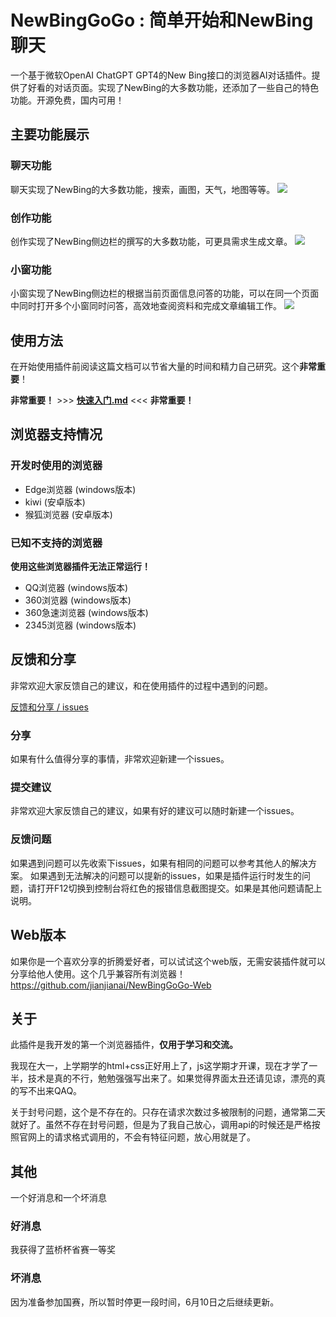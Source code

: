 
# NewBingGoGo : 简单开始和NewBing聊天
一个基于微软OpenAI ChatGPT GPT4的New Bing接口的浏览器AI对话插件。提供了好看的对话页面。实现了NewBing的大多数功能，还添加了一些自己的特色功能。开源免费，国内可用！

## 主要功能展示
### 聊天功能
聊天实现了NewBing的大多数功能，搜索，画图，天气，地图等等。
![](https://gitee.com/jja8/NewBingGoGo.wikis/raw/master/images/1.png)

### 创作功能
创作实现了NewBing侧边栏的撰写的大多数功能，可更具需求生成文章。
![](https://gitee.com/jja8/NewBingGoGo.wikis/raw/master/images/1.2.png)

### 小窗功能
小窗实现了NewBing侧边栏的根据当前页面信息问答的功能，可以在同一个页面中同时打开多个小窗同时问答，高效地查阅资料和完成文章编辑工作。
![](https://gitee.com/jja8/NewBingGoGo.wikis/raw/master/images/1.1.png)



## 使用方法
在开始使用插件前阅读这篇文档可以节省大量的时间和精力自己研究。这个**非常重要**！

**非常重要！** >>> **[快速入门.md](https://gitee.com/jja8/NewBingGoGo.wikis/blob/master/%E5%BF%AB%E9%80%9F%E5%85%A5%E9%97%A8.md)** <<<  **非常重要！**


## 浏览器支持情况
### 开发时使用的浏览器
- Edge浏览器 (windows版本)
- kiwi (安卓版本)
- 猴狐浏览器 (安卓版本)
### 已知不支持的浏览器
**使用这些浏览器插件无法正常运行！**
- QQ浏览器 (windows版本) 
- 360浏览器 (windows版本)
- 360急速浏览器 (windows版本)
- 2345浏览器 (windows版本)


## 反馈和分享
非常欢迎大家反馈自己的建议，和在使用插件的过程中遇到的问题。

[反馈和分享 / issues](https://gitee.com/jja8/NewBingGoGo/issues)

### 分享
如果有什么值得分享的事情，非常欢迎新建一个issues。

### 提交建议
非常欢迎大家反馈自己的建议，如果有好的建议可以随时新建一个issues。

### 反馈问题
如果遇到问题可以先收索下issues，如果有相同的问题可以参考其他人的解决方案。
如果遇到无法解决的问题可以提新的issues，如果是插件运行时发生的问题，请打开F12切换到控制台将红色的报错信息截图提交。如果是其他问题请配上说明。


## Web版本
如果你是一个喜欢分享的折腾爱好者，可以试试这个web版，无需安装插件就可以分享给他人使用。这个几乎兼容所有浏览器！
<https://github.com/jianjianai/NewBingGoGo-Web>

## 关于

此插件是我开发的第一个浏览器插件，**仅用于学习和交流。**

我现在大一，上学期学的html+css正好用上了，js这学期才开课，现在才学了一半，技术是真的不行，勉勉强强写出来了。如果觉得界面太丑还请见谅，漂亮的真的写不出来QAQ。

关于封号问题，这个是不存在的。只存在请求次数过多被限制的问题，通常第二天就好了。虽然不存在封号问题，但是为了我自己放心，调用api的时候还是严格按照官网上的请求格式调用的，不会有特征问题，放心用就是了。


## 其他
一个好消息和一个坏消息
### 好消息
我获得了蓝桥杯省赛一等奖
### 坏消息
因为准备参加国赛，所以暂时停更一段时间，6月10日之后继续更新。